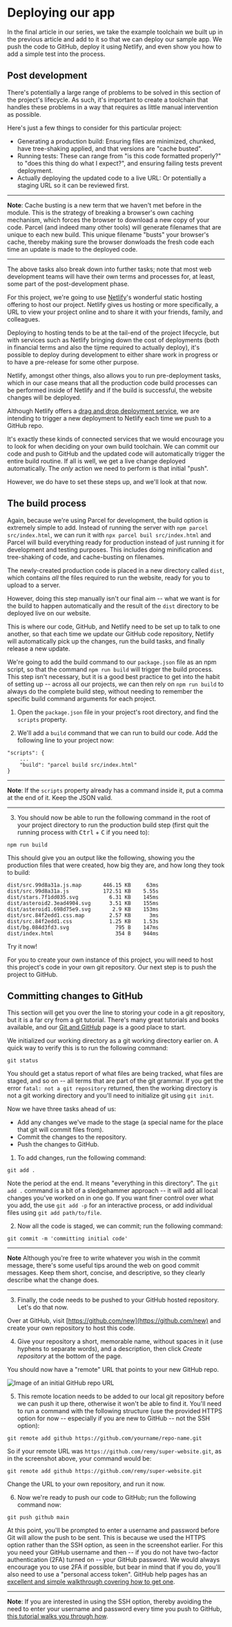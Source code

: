 # Deploying our app

In the final article in our series, we take the example toolchain we built up in the previous article and add to it so that we can deploy our sample app. We push the code to GitHub, deploy it using Netlify, and even show you how to add a simple test into the process.

## Post development

There's potentially a large range of problems to be solved in this section of the project's lifecycle. As such, it's important to create a toolchain that handles these problems in a way that requires as little manual intervention as possible.

Here's just a few things to consider for this particular project:

* Generating a production build: Ensuring files are minimized, chunked, have tree-shaking applied, and that versions are "cache busted".
* Running tests: These can range from "is this code formatted properly?" to "does this thing do what I expect?", and ensuring failing tests prevent deployment.
* Actually deploying the updated code to a live URL: Or potentially a staging URL so it can be reviewed first.

<hr>

**Note**: Cache busting is a new term that we haven't met before in the module. This is the strategy of breaking a browser's own caching mechanism, which forces the browser to download a new copy of your code. Parcel (and indeed many other tools) will generate filenames that are unique to each new build. This unique filename "busts" your browser's cache, thereby making sure the browser donwloads the fresh code each time an update is made to the deployed code.

<hr>

The above tasks also break down into further tasks; note that most web development teams will have their own terms and processes for, at least, some part of the post-development phase.

For this project, we're going to use [Netlify](https://www.netlify.com/)'s wonderful static hosting offering to host our project. Netlify gives us hosting or more specifically, a URL to view your project online and to share it with your friends, family, and colleagues.

Deploying to hosting tends to be at the tail-end of the project lifecycle, but with services such as Netlify bringing down the cost of deployments (both in financial terms and also the tijme required to actually deploy), it's possible to deploy during development to either share work in progress or to have a pre-release for some other purpose.

Netlify, amongst other things, also allows you to run pre-deployment tasks, which in our case means that all the production code build processes can be performed inside of Netlify and if the build is successful, the website changes will be deployed.

Although Netlify offers a [drag and drop deployment service](https://app.netlify.com/drop), we are intending to trigger a new deployment to Netlify each time we push to a GitHub repo.

It's exactly these kinds of connected services that we would encourage you to look for when deciding on your own build toolchain. We can commit our code and push to GitHub and the updated code will automatically trigger the entire build routine. If all is well, we get a live change deployed automatically. The *only* action we need to perform is that initial "push".

However, we do have to set these steps up, and we'll look at that now.

## The build process

Again, because we're using Parcel for development, the build option is extremely simple to add. Instead of running the server with `npm parcel src/index.html`, we can run it with `npx parcel buil src/index.html` and Parcel will build everything ready for production instead of just running it for development and testing purposes. This includes doing minification and tree-shaking of code, and cache-busting on filenames.

The newly-created production code is placed in a new directory called `dist`, which contains *all* the files required to run the website, ready for you to upload to a server.

However, doing this step manually isn't our final aim -- what we want is for the build to happen automatically and the result of the `dist` directory to be deployed live on our website.

This is where our code, GitHub, and Netlify need to be set up to talk to one another, so that each time we update our GitHub code repository, Netlify will automatically pick up the changes, run the build tasks, and finally release a new update.

We're going to add the build command to our `package.json` file as an npm script, so that the command `npm run build` will trigger the build process. This step isn't necessary, but it is a good best practice to get into the habit of setting up -- across all our projects, we can then rely on `npm run build` to always do the complete build step, without needing to remember the specific build command arguments for each project.

1. Open the `package.json` file in your project's root directory, and find the `scripts` property.

2. We'll add a `build` command that we can run to build our code. Add the following line to your project now:
```
"scripts": {
    ...
    "build": "parcel build src/index.html"
}
```

<hr>

**Note**: If the `scripts` property already has a command inside it, put a comma at the end of it. Keep the JSON valid.

<hr>

3. You should now be able to run the following command in the root of your project directory to run the production build step (first quit the running process with <kbd>Ctrl</kbd> + <kbd>C</kbd> if you need to):
```
npm run build
```
This should give you an output like the following, showing you the production files that were created, how big they are, and how long they took to build:
```
dist/src.99d8a31a.js.map       446.15 KB     63ms
dist/src.99d8a31a.js           172.51 KB    5.55s
dist/stars.7f1dd035.svg          6.31 KB    145ms
dist/asteroid2.3ead4904.svg      3.51 KB    155ms
dist/asteroid1.698d75e9.svg       2.9 KB    153ms
dist/src.84f2edd1.css.map        2.57 KB      3ms
dist/src.84f2edd1.css            1.25 KB    1.53s
dist/bg.084d3fd3.svg               795 B    147ms
dist/index.html                    354 B    944ms
```
Try it now!

For you to create your own instance of this project, you will need to host this project's code in your own git repository. Our next step is to push the project to GitHub.

## Committing changes to GitHub

This section will get you over the line to storing your code in a git repository, but it is a far cry from a git tutorial. There's many great tutorials and books available, and our [Git and GitHub](https://github.com/AndrewSRea/My_Learning_Port/tree/main/JavaScript/Tools_and_Testing/Git_and_GitHub#git-and-github) page is a good place to start.

We initialized our working directory as a git working directory earlier on. A quick way to verify this is to run the following command:
```
git status
```
You should get a status report of what files are being tracked, what files are staged, and so on -- all terms that are part of the git grammar. If you get the error `fatal: not a git repository` returned, then the working directory is not a git working directory and you'll need to initialize git using `git init`.

Now we have three tasks ahead of us:

* Add any changes we've made to the stage (a special name for the place that git will commit files from).
* Commit the changes to the repository.
* Push the changes to GitHub.

1. To add changes, run the following command:
```
git add .
```
Note the period at the end. It means "everything in this directory". The `git add .` command is a bit of a sledgehammer approach -- it will add all local changes you've worked on in one go. If you want finer control over what you add, the use `git add -p` for an interactive process, or add individual files using `git add path/to/file`.

2. Now all the code is staged, we can commit; run the following command:
```
git commit -m 'committing initial code'
```

<hr>

**Note** Although you're free to write whatever you wish in the commit message, there's some useful tips around the web on good commit messages. Keep them short, concise, and descriptive, so they clearly describe what the change does.

<hr>

3. Finally, the code needs to be pushed to your GitHub hosted repository. Let's do that now.

Over at GitHub, visit [https://github.com/new](https://github.com/new) and create your own repository to host this code.

4. Give your repository a short, memorable name, without spaces in it (use hyphens to separate words), and a description, then click *Create repository* at the bottom of the page.

You should now have a "remote" URL that points to your new GitHub repo.

![Image of an initial GitHub repo URL](https://developer.mozilla.org/en-US/docs/Learn/Tools_and_testing/Understanding_client-side_tools/Deployment/github-quick-setup.png)

5. This remote location needs to be added to our local git repository before we can push it up there, otherwise it won't be able to find it. You'll need to run a command with the following structure (use the provided HTTPS option for now -- especially if you are new to GitHub -- not the SSH option):
```
git remote add github https://github.com/yourname/repo-name.git
```
So if your remote URL was `https://github.com/remy/super-website.git`, as in the screenshot above, your command would be:
```
git remote add github https://github.com/remy/super-website.git
```
Change the URL to your own repository, and run it now.

6. Now we're ready to push our code to GitHub; run the following command now:
```
git push github main
```
At this point, you'll be prompted to enter a username and password before Git will allow the push to be sent. This is because we used the HTTPS option rather than the SSH option, as seen in the screenshot earlier. For this you need your GitHub username and then -- if you do not have two-factor authentication (2FA) turned on -- your GitHub password. We would always encourage you to use 2FA if possible, but bear in mind that if you do, you'll also need to use a "personal access token". GitHub help pages has an [excellent and simple walkthrough covering how to get one](https://docs.github.com/en/github/authenticating-to-github/keeping-your-account-and-data-secure/creating-a-personal-access-token).

<hr>

**Note**: If you are interested in using the SSH option, thereby avoiding the need to enter your username and password every time you push to GitHub, [this tutorial walks you through how](https://docs.github.com/en/github/authenticating-to-github/connecting-to-github-with-ssh).
